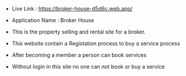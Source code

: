 * Live Link : https://broker-house-d5d6c.web.app/

* Application Name : Broker House
* This is the property selling and rental site for a broker.
* This website contain a Registation process to buy a service process
* After becoming a member a person can book services
* Without login in this site no one can not book or buy a service
